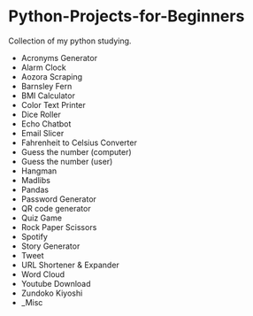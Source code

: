 # Python-Projects-for-Beginners

Collection of my python studying. 

- Acronyms Generator
- Alarm Clock
- Aozora Scraping
- Barnsley Fern
- BMI Calculator
- Color Text Printer
- Dice Roller
- Echo Chatbot
- Email Slicer
- Fahrenheit to Celsius Converter
- Guess the number (computer)
- Guess the number (user)
- Hangman
- Madlibs
- Pandas
- Password Generator
- QR code generator
- Quiz Game
- Rock Paper Scissors
- Spotify
- Story Generator
- Tweet
- URL Shortener & Expander
- Word Cloud
- Youtube Download
- Zundoko Kiyoshi
- _Misc

